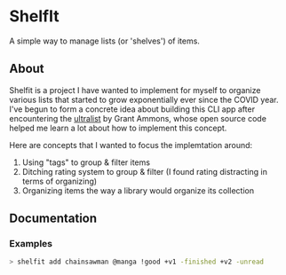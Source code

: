 # ShelfIt
A simple way to manage lists (or 'shelves') of items. 

## About 

Shelfit is a project I have wanted to implement for myself to organize various lists that started to grow exponentially ever since the COVID year. I've begun to form a concrete idea about building this CLI app after encountering the [ultralist](https://github.com/ultralist/ultralist) by Grant Ammons, whose open source code helped me learn a lot about how to implement this concept. 

Here are concepts that I wanted to focus the implemtation around:

1. Using "tags" to group & filter items
2. Ditching rating system to group & filter (I found rating distracting in terms of organizing)
3. Organizing items the way a library would organize its collection


## Documentation



### Examples

```bash
> shelfit add chainsawman @manga !good +v1 -finished +v2 -unread
```
